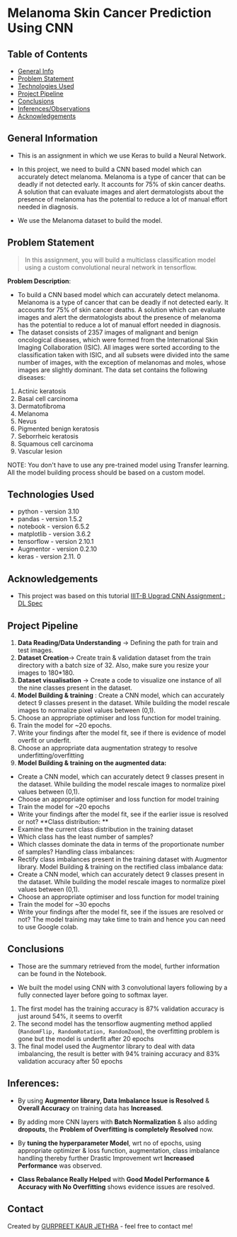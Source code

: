 # **Melanoma Skin Cancer Prediction Using CNN**

## Table of Contents
* [General Info](#general-information)
* [Problem Statement](#problem-statement)
* [Technologies Used](#technologies-used)
* [Project Pipeline](#project-pipeline)
* [Conclusions](#conclusions)
* [Inferences/Observations](#inferences)
* [Acknowledgements](#acknowledgements)


## **General Information**
- This is an assignment in which we use Keras to build a Neural Network.

- In this project, we need to build a CNN based model which can accurately detect melanoma. Melanoma is a type of cancer that can be deadly if not detected early. It accounts for 75% of skin cancer deaths. A solution that can evaluate images and alert dermatologists about the presence of melanoma has the potential to reduce a lot of manual effort needed in diagnosis.

- We use the Melanoma dataset to build the model.

## **Problem Statement**
> In this assignment, you will build a multiclass classification model using a custom convolutional neural network in tensorflow.

**Problem Description**: 
- To build a CNN based model which can accurately detect melanoma. Melanoma is a type of cancer that can be deadly if not detected early. It accounts for 75% of skin cancer deaths. A solution which can evaluate images and alert the dermatologists about the presence of melanoma has the potential to reduce a lot of manual effort needed in diagnosis.   
- The dataset consists of 2357 images of malignant and benign oncological diseases, which were formed from the International Skin Imaging Collaboration (ISIC). All images were sorted according to the classification taken with ISIC, and all subsets were divided into the same number of images, with the exception of melanomas and moles, whose images are slightly dominant. The data set contains the following diseases:   
1. Actinic keratosis   
2. Basal cell carcinoma
3. Dermatofibroma
4. Melanoma
5. Nevus
6. Pigmented benign keratosis
7. Seborrheic keratosis
8. Squamous cell carcinoma
9. Vascular lesion    
  
NOTE: You don't have to use any pre-trained model using Transfer learning. All the model building process should be based on a custom model.

## Technologies Used
- python - version 3.10
- pandas - version 1.5.2
- notebook - version 6.5.2
- matplotlib - version 3.6.2
- tensorflow - version 2.10.1
- Augmentor - version 0.2.10
- keras -  version 2.11. 0

## Acknowledgements

- This project was based on this tutorial [IIIT-B Upgrad CNN Assignment : DL Spec](https://github.com/ContentUpgrad/Convolutional-Neural-Networks/blob/main/Melanoma%20Detection%20Assignment/Starter_code_Assignment_CNN_Skin_Cancer%20(1).ipynb)

## **Project Pipeline**

1. **Data Reading/Data Understanding** → Defining the path for train and test images.      
2. **Dataset Creation**→ Create train & validation dataset from the train directory with a batch size of 32. Also, make sure you resize your images to 180*180.  
3. **Dataset visualisation** → Create a code to visualize one instance of all the nine classes present in the dataset.   
4. **Model Building & training** : Create a CNN model, which can accurately detect 9 classes present in the dataset. While building the model rescale images to normalize pixel values between (0,1).   
5. Choose an appropriate optimiser and loss function for model training.  
6. Train the model for ~20 epochs.   
7. Write your findings after the model fit, see if there is evidence of model overfit or underfit.  
8. Choose an appropriate data augmentation strategy to resolve underfitting/overfitting 
9. **Model Building & training on the augmented data:**
 - Create a CNN model, which can accurately detect 9 classes present in the dataset. While building the model rescale images to normalize pixel values between (0,1).
 - Choose an appropriate optimiser and loss function for model training
 - Train the model for ~20 epochs
 - Write your findings after the model fit, see if the earlier issue is resolved or not? **Class distribution: **
 - Examine the current class distribution in the training dataset
 - Which class has the least number of samples?
 - Which classes dominate the data in terms of the proportionate number of samples? Handling class imbalances:
 - Rectify class imbalances present in the training dataset with Augmentor library. Model Building & training on the rectified class imbalance data:
 - Create a CNN model, which can accurately detect 9 classes present in the dataset. While building the model rescale images to normalize pixel values between (0,1).
 - Choose an appropriate optimiser and loss function for model training
 - Train the model for ~30 epochs
 - Write your findings after the model fit, see if the issues are resolved or not?
 The model training may take time to train and hence you can need to use Google colab.

## **Conclusions**

- Those are the summary retrieved from the model, further information can be found in the Notebook.  

- We built the model using CNN with 3 convolutional layers following by a fully connected layer before going to softmax layer.   

1. The first model has the training accuracy is 87% validation accuracy is just around 54%, it seems to overfit
2. The second model has the tensorflow augmenting method applied (`RandomFlip, RandomRotation, RandomZoom`), the overfitting problem is gone but the model is underfit after 20 epochs
3. The final model used the Augmentor library to deal with data imbalancing, the result is better with 94% training accuracy and 83% validation accuracy after 50 epochs 

## **Inferences:**    

* By using **Augmentor library, Data Imbalance Issue is Resolved** & **Overall Accuracy** on training data has **Increased**.

* By adding more CNN layers with **Batch Normalization** & also adding **dropouts**, the **Problem of Overfitting is completely Resolved** now.

* By **tuning the hyperparameter Model**, wrt no of epochs, using appropriate optimizer & loss function, augmentation, class imbalance handling thereby further Drastic Improvement wrt **Increased Performance** was observed.

* **Class Rebalance Really Helped** with **Good Model Performance & Accuracy with No Overfitting** shows evidence issues are resolved.

## Contact
Created by [GURPREET KAUR JETHRA](https://github.com/GURPREETKAURJETHRA) - feel free to contact me!

<!-- This project is Assignment given Under IIT-B & Upgrad In Deep Learning Specialization.-->


